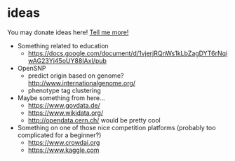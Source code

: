 # ideas
You may donate ideas here! [Tell me more!](http://www.olivertacke.de/2016/10/25/braucht-ihr-unterstuetzung-gebt-her-eure-daten/)


- Something related to education
  - https://docs.google.com/document/d/1vjerjRQnWs1kLbZagDYT6rNqiwAG23Yj45oUY88IAxI/pub
- OpenSNP
  - predict origin based on genome? http://www.internationalgenome.org/
  - phenotype tag clustering
- Maybe something from here...
  - https://www.govdata.de/
  - https://www.wikidata.org/
  - http://opendata.cern.ch/ would be pretty cool
- Something on one of those nice competition platforms (probably too complicated for a beginner?)
  - https://www.crowdai.org
  - https://www.kaggle.com
